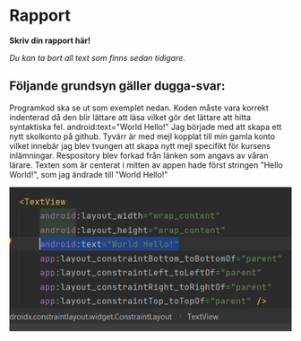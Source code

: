 
# Rapport

**Skriv din rapport här!**

_Du kan ta bort all text som finns sedan tidigare_.

## Följande grundsyn gäller dugga-svar:


Programkod ska se ut som exemplet nedan. Koden måste vara korrekt indenterad då den blir lättare att läsa vilket gör det lättare att hitta syntaktiska fel.
android:text="World Hello!"
Jag började med att skapa ett nytt skolkonto på github. Tyvärr är med mejl kopplat till min gamla konto vilket innebär jag blev tvungen att skapa nytt mejl specifikt för kursens inlämningar.
Respository blev forkad från länken som angavs av våran lärare. Texten som är centerat i mitten av appen hade först stringen "Hello World!", som jag ändrade till "World Hello!"


![](WorldHello.PNG)

